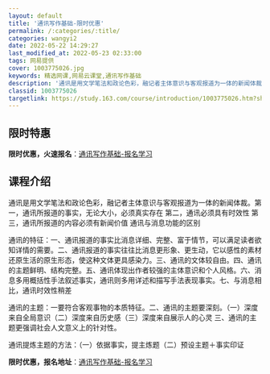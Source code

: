```yaml
---
layout: default
title: '通讯写作基础-限时优惠'
permalink: /:categories/:title/
categories: wangyi2
date: 2022-05-22 14:29:27
last_modified_at: 2022-05-23 02:33:00
tags: 网易提供
cover: 1003775026.jpg
keywords: 精选网课,网易云课堂,通讯写作基础
description: '通讯是用文学笔法和政论色彩，融记者主体意识与客观报道为一体的新闻体裁。第一，通讯所报道的事实，无论大小，必须真实存在第二'
classid: 1003775026
targetlink: https://study.163.com/course/introduction/1003775026.htm?share=1&shareId=1025206652&utm_campaign=share&utm_medium=iphoneShare&utm_source=&utm_u=1025206652
---
```


## 限时特惠

**限时优惠，火速报名**：[通讯写作基础-报名学习](https://study.163.com/course/introduction/1003775026.htm?share=1&shareId=1025206652&utm_campaign=share&utm_medium=iphoneShare&utm_source=&utm_u=1025206652)

## 课程介绍

通讯是用文学笔法和政论色彩，融记者主体意识与客观报道为一体的新闻体裁。第一，通讯所报道的事实，无论大小，必须真实存在 第二，通讯必须具有时效性  第三，通讯所报道的内容必须有新闻价值 通讯与消息功能的区别

通讯的特征：一、通讯报道的事实比消息详细、完整、富于情节，可以满足读者欲知详情的需要。二、通讯报道的事实往往比消息更形象、更生动，它以感性的素材还原生活的原生形态，使这种文体更具感染力。三、通讯的文体较自由。四、通讯的主题鲜明、结构完整。五、通讯体现出作者较强的主体意识和个人风格。六、消息多用概括性手法叙述事实，通讯则多用详述和描写手法表现事实。七、与消息相比，通讯时效性稍差

通讯的主题：一要符合客观事物的本质特征。二、通讯的主题要深刻。（一）深度来自全局意识（二）深度来自历史感（三）深度来自展示人的心灵 三、通讯的主题更强调社会人文意义上的针对性。

通讯提炼主题的方法：（一）依据事实，提主炼题（二）预设主题＋事实印证

**限时优惠，报名地址**：[通讯写作基础-报名学习](https://study.163.com/course/introduction/1003775026.htm?share=1&shareId=1025206652&utm_campaign=share&utm_medium=iphoneShare&utm_source=&utm_u=1025206652)

